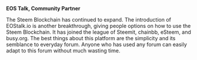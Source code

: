 **EOS Talk, Community Partner**

The Steem Blockchain has continued to expand. The introduction of EOStalk.io is another breakthrough, giving people options on how to use the Steem Blockchain. It has joined the league of Steemit, chainbb, eSteem, and busy.org. The best things about this platform are the simplicity and its semblance to everyday forum. Anyone who has used any forum can easily adapt to this forum without much wasting time.
